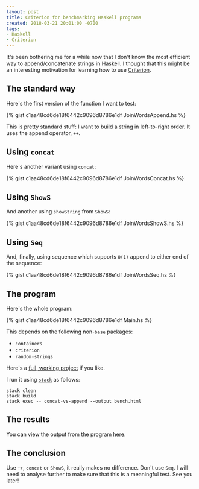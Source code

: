 ```yaml
---
layout: post
title: Criterion for benchmarking Haskell programs
created: 2018-03-21 20:01:00 -0700
tags:
- Haskell
- Criterion
---
```

It's been bothering me for a while now that I don't know the most efficient way to append/concatenate strings in Haskell. I thought that this might be an interesting motivation for learning how to use [Criterion][criterion].

## The standard way

Here's the first version of the function I want to test:

{% gist c1aa48cd6de18f6442c9096d8786e1df JoinWordsAppend.hs %}

This is pretty standard stuff: I want to build a string in left-to-right order. It uses the append operator, `++`.

## Using `concat`

Here's another variant using `concat`:

{% gist c1aa48cd6de18f6442c9096d8786e1df JoinWordsConcat.hs %}

## Using `ShowS`

And another using `showString` from `ShowS`:

{% gist c1aa48cd6de18f6442c9096d8786e1df JoinWordsShowS.hs %}

## Using `Seq`

And, finally, using sequence which supports `O(1)` append to either end of the sequence:

{% gist c1aa48cd6de18f6442c9096d8786e1df JoinWordsSeq.hs %}

## The program

Here's the whole program:

{% gist c1aa48cd6de18f6442c9096d8786e1df Main.hs %}

This depends on the following non-`base` packages:

* `containers`
* `criterion`
* `random-strings`

Here's a [full, working project][project] if you like.

I run it using [`stack`][haskell-stack] as follows:

```
stack clean
stack build
stack exec -- concat-vs-append --output bench.html
```

## The results

You can view the output from the program [here][criterion-chart].

## The conclusion

Use `++`, `concat` or `ShowS`, it really makes no difference. Don't use `Seq`. I will need to analyse further to make sure that this is a meaningful test. See you later!

[criterion]: http://www.serpentine.com/criterion/tutorial.html
[criterion-chart]: /pages/2018-03-21-criterion.html
[haskell-stack]: https://haskellstack.org/
[project]: https://github.com/rcook/concat-vs-append